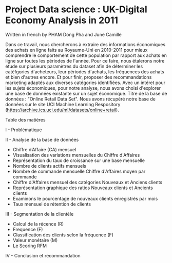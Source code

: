 # Project Data science : UK-Digital Economy Analysis in 2011

Written in french by PHAM Dong Pha and June Camille

Dans ce travail, nous chercherons à extraire des informations économiques des achats en ligne faits au Royaume-Uni en 2010-2011 pour mieux comprendre le comportement de cette population par rapport aux achats en ligne sur toutes les périodes de l'année. Pour ce faire, nous étalerons notre étude sur plusieurs paramètres du dataset afin de déterminer les catéfgories d'acheteurs, leur périodes d'achats, les fréquences des achats et bien d'autres encore. Et pour finir, proposer des recommandations marketing adaptés aux diverses catégories identifiées. Avec un intéret pour les sujets économiques, pour notre analyse, nous avons choisi d'explorer une base de données existante sur un sujet économique. Titre de la base de données : "Online Retail Data Set". Nous avons récupéré notre base de données sur le site UCI Machine Learning Respository (https://archive.ics.uci.edu/ml/datasets/online+retail).


Table des matières 

I - Problématique 

II - Analyse de la base de données 
- Chiffre d’Affaire (CA) mensuel 
- Visualisation des variations mensuelles du Chiffre d'Affaires 
- Représentation du taux de croissance sur une base mensuelle 
- Nombre de clients actifs mensuels 
- Nombre de commande mensuelle Chiffre d'Affaires moyen par commande
- Chiffre d'Affaires mensuel des catégories Nouveaux et Anciens clients 
- Représentation graphique des ratios Nouveaux clients et Ancients clients 
- Examinons le pourcentage de nouveaux clients enregistrés par mois 
- Taux mensuel de rétention de clients 

III - Segmentation de la clientèle 
- Calcul de la récence (R) 
- Frequence (F) 
- Classification des clients selon la fréquence (F) 
- Valeur monétaire (M) 
- Le Scoring RFM 

IV - Conclusion et recommandation
